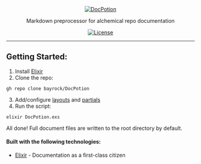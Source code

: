 <p align="center">
  <a href="#">
    <picture>
      <source media="(prefers-color-scheme: dark)" srcset="https://raw.githubusercontent.com/bayrock/docpotion/main/logo/dark.svg">
      <source media="(prefers-color-scheme: light)" srcset="https://raw.githubusercontent.com/bayrock/docpotion/main/logo/light.svg">
      <img alt="DocPotion" src="https://raw.githubusercontent.com/bayrock/docpotion/main/src/logo/dark.svg">
    </picture>
  </a>
</p>

<p align="center">
  Markdown preprocessor for alchemical repo documentation
</p>

<p align="center">
    <a href="https://github.com/bayrock/docpotion/blob/main/LICENSE"><img src="https://img.shields.io/github/license/bayrock/docpotion?color=informational" alt="License"></a>
</p>

------

## Getting Started:
1. Install [Elixir](https://elixir-lang.org/install.html)
2. Clone the repo:
```
gh repo clone bayrock/DocPotion
```
3. Add/configure [layouts](https://github.com/bayrock/docpotion/tree/main/docs/layouts) and [partials](https://github.com/bayrock/docpotion/tree/main/docs/partials)
4. Run the script:
```
elixir DocPotion.exs
```

All done! Full document files are written to the root directory by default.

#### Built with the following technologies:
* [Elixir](https://elixir-lang.org/) - Documentation as a first-class citizen

<!-- This file was generated by DocPotion -->
